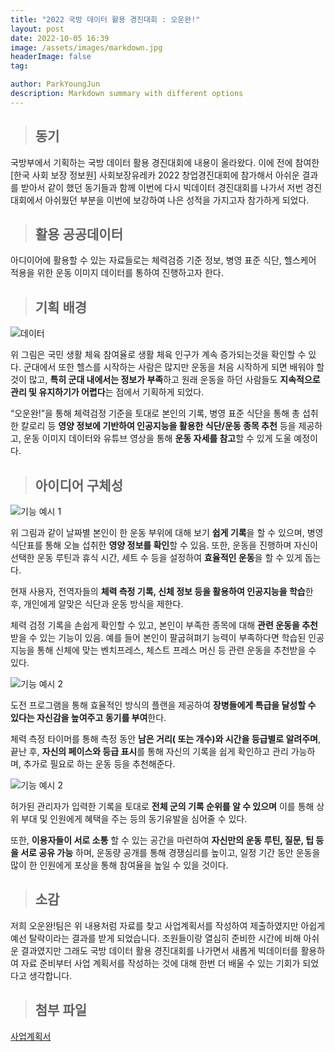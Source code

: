 ```yaml
---
title: "2022 국방 데이터 활용 경진대회 : 오운완!"
layout: post
date: 2022-10-05 16:39
image: /assets/images/markdown.jpg
headerImage: false
tag: 

author: ParkYoungJun
description: Markdown summary with different options
---
```


> ## 동기 

 국방부에서 기획하는 국방 데이터 활용 경진대회에 내용이 올라왔다. 이에 전에 참여한 [한국 사회 보장 정보원] 사회보장유레카 2022 창업경진대회에 참가해서 아쉬운 결과를 받아서 같이 했던 동기들과 함께 이번에 다시 빅데이터 경진대회를 나가서 저번 경진대회에서 아쉬웠던 부분을 이번에 보강하여 나은 성적을 가지고자 참가하게 되었다.

> ## 활용 공공데이터

 아디이어에 활용할 수 있는 자료들로는 체력검증 기준 정보, 병영 표준 식단, 헬스케어 적용을 위한 운동 이미지 데이터를 통하여 진행하고자 한다.

> ## 기획 배경 

 ![데이터](https://user-images.githubusercontent.com/81356804/194500408-079f78ab-10e6-41ab-9627-0068a00b38c4.png)

위 그림은 국민 생활 체육 참여율로 생활 체육 인구가 계속 증가되는것을 확인할 수 있다. 군대에서 또한 헬스를 시작하는 사람은 많지만 운동을 처음 시작하게 되면 배워야 할것이 많고, **특히 군대 내에서는 정보가 부족**하고 원래 운동을 하던 사람들도 **지속적으로 관리 및 유지하기가 어렵다**는 점에서 기획하게 되었다.

“오운완!”을 통해 체력검정 기준을 토대로 본인의 기록, 병영 표준 식단을 통해 총 섭취한 칼로리 등 **영양 정보에 기반하여 인공지능을 활용한 식단/운동 종목 추천** 등을 제공하고, 운동 이미지 데이터와 유튜브 영상을 통해 **운동 자세를 참고**할 수 있게 도울 예정이다.

> ## 아이디어 구체성

![기능 예시 1](https://user-images.githubusercontent.com/81356804/194500518-003185a4-4143-4e38-9d83-4cc5bec18bc4.png)

위 그림과 같이 날짜별 본인이 한 운동 부위에 대해 보기 **쉽게 기록**을 할 수 있으며, 병영 식단표를 통해 오늘 섭취한 **영양 정보를 확인**할 수 있음. 또한, 운동을 진행하며 자신이 선택한 운동 루틴과 휴식 시간, 세트 수 등을 설정하여 **효율적인 운동**을 할 수 있게 돕는다. 

현재 사용자, 전역자들의 **체력 측정 기록, 신체 정보 등을 활용하여 인공지능을 학습**한 후, 개인에게 알맞은 식단과 운동 방식을 제한다.

체력 검정 기록을 손쉽게 확인할 수 있고, 본인이 부족한 종목에 대해 **관련 운동을 추천**받을 수 있는 기능이 있음. 예를 들어 본인이 팔굽혀펴기 능력이 부족하다면 학습된 인공지능을 통해 신체에 맞는 벤치프레스, 체스트 프레스 머신 등 관련 운동을 추천받을 수 있다.

![기능 예시 2](https://user-images.githubusercontent.com/81356804/194500520-88ea4957-da09-4962-bf8f-83afb233d7d7.png)

도전 프로그램을 통해 효율적인 방식의 플랜을 제공하여 **장병들에게 특급을 달성할 수 있다는 자신감을 높여주고 동기를 부여**한다. 

체력 측정 타이머를 통해 측정 동안 **남은 거리( 또는 개수)와 시간을 등급별로 알려주며**, 끝난 후, **자신의 페이스와 등급 표시**를 통해 자신의 기록을 쉽게 확인하고 관리 가능하며, 추가로 필요로 하는 운동 등을 추천해준다.

![기능 예시 2](https://user-images.githubusercontent.com/81356804/194500520-88ea4957-da09-4962-bf8f-83afb233d7d7.png)

허가된 관리자가 입력한 기록을 토대로 **전체 군의 기록 순위를 알 수 있으며** 이를 통해 상위 부대 및 인원에게 혜택을 주는 등의 동기유발을 심어줄 수 있다.

또한,  **이용자들이 서로 소통** 할 수 있는 공간을 마련하여 **자신만의 운동 루틴, 질문, 팁 등을 서로 공유 가능** 하며, 운동량 공개를 통해 경쟁심리를 높이고, 일정 기간 동안 운동을 많이 한 인원에게 포상을 통해 참여율을 높일 수 있을 것이다.

> ## 소감 

저희 오운완!팀은 위 내용처럼 자료를 찾고 사업계획서를 작성하여 제출하였지만 아쉽게 예선 탈락이라는 결과를 받게 되었습니다. 조원들이랑 열심히 준비한 시간에 비해 아쉬운 결과였지만 그래도 국방 데이터 활용 경진대회를 나가면서 새롭게 빅데이터를 활용하여 자료 준비부터 사업 계획서를 작성하는 것에 대해 한번 더 배울 수 있는 기회가 되었다고 생각합니다.

> ## 첨부 파일

[사업계획서](https://github.com/Park-youngjun/R/files/9732027/_.2022.0818.pdf)
